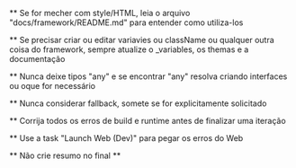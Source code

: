 
** Se for mecher com style/HTML, leia o arquivo "docs/framework/README.md" para entender como utiliza-los

** Se precisar criar ou editar variavies ou className ou qualquer outra coisa do framework, sempre atualize o _variables, os themas e a documentação

** Nunca deixe tipos "any" e se encontrar "any" resolva criando interfaces ou oque for necessário

** Nunca considerar fallback, somete se for explicitamente solicitado

** Corrija todos os erros de build e runtime antes de finalizar uma iteração

** Use a task "Launch Web (Dev)" para pegar os erros do Web

** Não crie resumo no final **